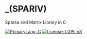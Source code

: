 # _(SPARIV) 
Sparse and Matrix Library in C 

[![PrimaryLang: C](https://img.shields.io/badge/C-11-DarkCyan)](https://en.wikipedia.org/wiki/C11_(C_standard_revision))
[![License: LGPL v3](https://img.shields.io/badge/License-LGPL%20v3-blue.svg)](https://www.gnu.org/licenses/lgpl-3.0)

